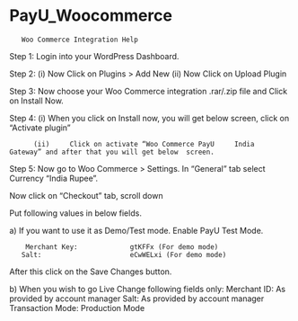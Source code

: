 # PayU_Woocommerce


                                                                                                           
                                 
       Woo Commerce Integration Help    





Step 1: Login into your WordPress Dashboard.


 






Step 2: (i) Now Click on Plugins > Add New 
	     (ii) Now Click on Upload Plugin

 







Step 3: Now choose your Woo Commerce integration .rar/.zip file and Click on Install Now.
 

 
Step 4:  (i)       When you click on Install now, you will get below screen, click on “Activate plugin” 
 
 

          (ii)     Click on activate “Woo Commerce PayU  	India 	Gateway” and after that you will get below 	screen.
 
Step 5: Now go to Woo Commerce > Settings.
              In “General” tab select Currency “India Rupee”.

 





Now click on “Checkout” tab, scroll down 

 

Put following values in below fields.
      




a) If you want to use it as Demo/Test mode. Enable PayU Test    Mode.

        Merchant Key: 	          gtKFFx (For demo mode)
       Salt:  			          eCwWELxi (For demo mode)
 
 After this click on the Save Changes button.

b) When you wish to go Live
Change following fields only:
    Merchant ID:  As provided by account manager
    Salt: As provided by account manager
    Transaction Mode:  Production Mode

